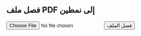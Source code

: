 <!DOCTYPE html>
<html lang="ar">
<head>
  <meta charset="UTF-8">
  <title>فصل صفحات PDF</title>
</head>
<body>
  <h2>فصل ملف PDF إلى نمطين</h2>
  <input type="file" id="fileInput" accept="application/pdf">
  <button onclick="splitPDF()">فصل الملف</button>
  <br><br>
  <a id="download1" style="display:none;">تحميل النمط الأول</a><br>
  <a id="download2" style="display:none;">تحميل النمط الثاني</a>

  <script src="https://unpkg.com/pdf-lib/dist/pdf-lib.min.js"></script>
  <script>
    async function splitPDF() {
      const fileInput = document.getElementById('fileInput');
      if (!fileInput.files.length) return alert("اختر ملف PDF أولًا");

      const file = fileInput.files[0];
      const arrayBuffer = await file.arrayBuffer();
      const pdfDoc = await PDFLib.PDFDocument.load(arrayBuffer);

      const totalPages = pdfDoc
